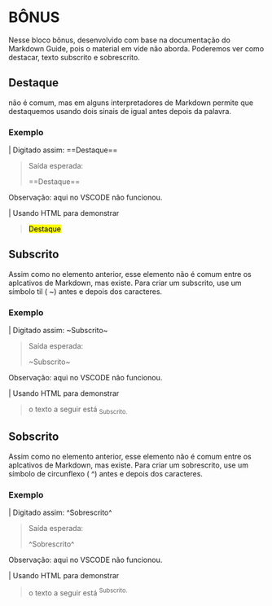 # BÔNUS
Nesse bloco bônus, desenvolvido com base na documentação do Markdown Guide, pois o material em víde não aborda. Poderemos ver como destacar, texto subscrito e sobrescrito.

## Destaque
não é comum, mas em alguns interpretadores de Markdown permite que destaquemos usando dois sinais de igual antes depois da palavra.

### Exemplo
| Digitado assim: ==Destaque==

> Saída esperada: 
> 
> ==Destaque==

Observação: aqui no VSCODE não funcionou.  

| Usando HTML para demonstrar  
><mark>Destaque</mark>

## Subscrito
Assim como no elemento anterior, esse elemento não é comum entre os aplcativos de Markdown, mas existe.  Para criar um subscrito, use um símbolo til ( ~) antes e depois dos caracteres.

### Exemplo
| Digitado assim: ~Subscrito~

> Saída esperada:
>
>~Subscrito~

Observação: aqui no VSCODE não funcionou.  

| Usando HTML para demonstrar  
>o texto a seguir está <sub>Subscrito.</sub>

## Sobscrito
Assim como no elemento anterior, esse elemento não é comum entre os aplcativos de Markdown, mas existe. Para criar um sobrescrito, use um símbolo de circunflexo ( ^) antes e depois dos caracteres.

### Exemplo
| Digitado assim: ^Sobrescrito^

> Saída esperada:
>
>^Sobrescrito^

Observação: aqui no VSCODE não funcionou.  

| Usando HTML para demonstrar  
>o texto a seguir está <sup>Subscrito.</sup>